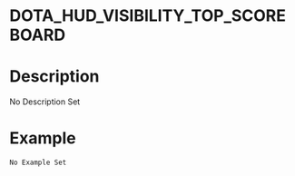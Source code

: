 # DOTA_HUD_VISIBILITY_TOP_SCOREBOARD
# Description
No Description Set
# Example
```No Example Set```